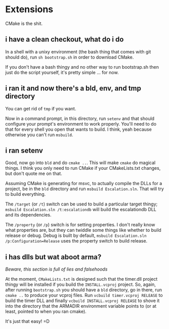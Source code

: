 Extensions
===

CMake is the shit.

i have a clean checkout, what do i do
---

In a shell with a unixy environment (the bash thing that comes with git should do), run `sh bootstrap.sh` in order to download CMake.

If you don't have a bash thingy and no other way to run bootstrap.sh then just do the script yourself, it's pretty simple ... for now.

i ran it and now there's a bld, env, and tmp directory
---

You can get rid of `tmp` if you want.

Now in a command prompt, in this directory, run `setenv` and that should configure your prompt's environment to work properly. You'll need to do that for every shell you open that wants to build. I think, yeah because otherwise you can't run `msbuild`.

i ran setenv
---

Good, now go into `bld` and do `cmake ..`. This will make `cmake` do magical things. I think you only need to run CMake if your CMakeLists.txt changes, but don't quote me on that.

Assuming CMake is generating for msvc, to actually compile the DLLs for a project, be in the `bld` directory and run `msbuild Escalation.sln`. That will try to build everything.

The `/target` (or `/t`) switch can be used to build a particular target thingy; `msbuild Escalation.sln /t:escalationdb` will build the escalationdb DLL and its dependencies.

The `/property` (or `/p`) switch is for setting properties. I don't really know what properties are, but they can twiddle some things like whether to build release or debug. Debug is built by default, `msbuild Escalation.sln /p:Configuration=Release` uses the property switch to build release.


i has dlls but wat aboot arma?
---

*Beware, this section is full of lies and falsehoods*

At the moment, `CMakeLists.txt` is designed such that the timer.dll project thingy will be installed if you build the `INSTALL.vcproj` project. So, again, after running `bootstrap.sh` you should have a `bld` directory, go in there, run `cmake ..` to produce your vcproj files. Run `vcbuild timer.vcproj RELEASE` to build the timer DLL and finally `vcbuild INSTALL.vcproj RELEASE` to shove it into the directory that the ARMADIR environment variable points to (or at least, pointed to when you ran cmake).

It's just that easy! =D
